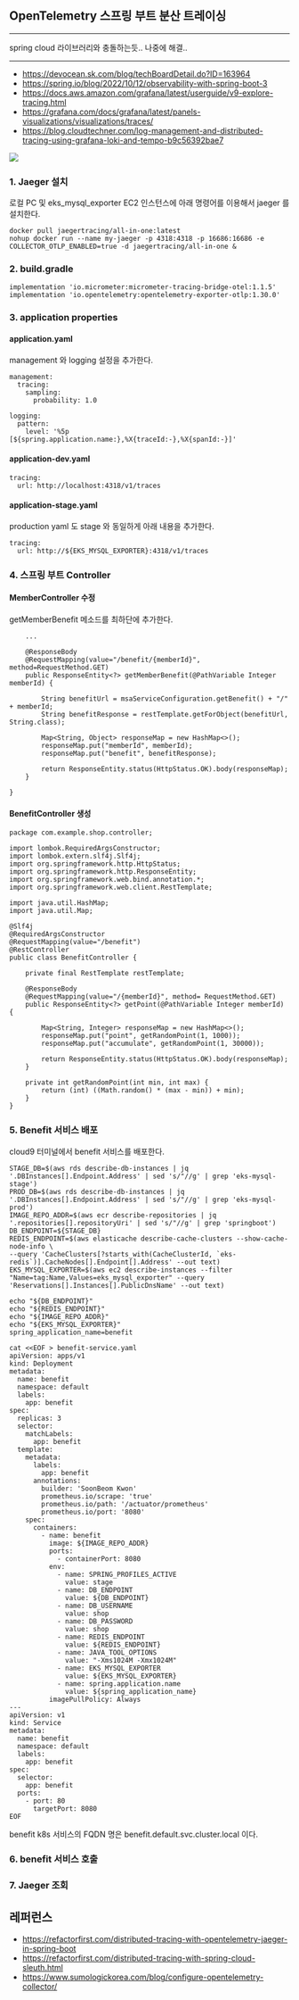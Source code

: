 ## OpenTelemetry 스프링 부트 분산 트레이싱 ##
****
spring cloud 라이브러리와 충돌하는듯.. 나중에 해결.. 
****
* https://devocean.sk.com/blog/techBoardDetail.do?ID=163964
* https://spring.io/blog/2022/10/12/observability-with-spring-boot-3
* https://docs.aws.amazon.com/grafana/latest/userguide/v9-explore-tracing.html
* https://grafana.com/docs/grafana/latest/panels-visualizations/visualizations/traces/
* https://blog.cloudtechner.com/log-management-and-distributed-tracing-using-grafana-loki-and-tempo-b9c56392bae7
    
![](https://github.com/gnosia93/eks-on-aws/blob/main/images/springboot-distributed-tracing.png)


### 1. Jaeger 설치 ###

로컬 PC 및 eks_mysql_exporter EC2 인스턴스에 아래 명령어를 이용해서 jaeger 를 설치한다. 
```
docker pull jaegertracing/all-in-one:latest
nohup docker run --name my-jaeger -p 4318:4318 -p 16686:16686 -e COLLECTOR_OTLP_ENABLED=true -d jaegertracing/all-in-one &
```

### 2. build.gradle ###
```
implementation 'io.micrometer:micrometer-tracing-bridge-otel:1.1.5'
implementation 'io.opentelemetry:opentelemetry-exporter-otlp:1.30.0'
```

### 3. application properties ###
#### application.yaml ####
management 와 logging 설정을 추가한다.
```
management:
  tracing:
    sampling:
      probability: 1.0

logging:
  pattern:
    level: '%5p [${spring.application.name:},%X{traceId:-},%X{spanId:-}]'
```


#### application-dev.yaml ####
```
tracing:
  url: http://localhost:4318/v1/traces
```

#### application-stage.yaml ####
production yaml 도 stage 와 동일하게 아래 내용을 추가한다. 
```
tracing:
  url: http://${EKS_MYSQL_EXPORTER}:4318/v1/traces
```

### 4. 스프링 부트 Controller ###

#### MemberController 수정 ####
getMemberBenefit 메소드를 최하단에 추가한다.
```
    ...

    @ResponseBody
    @RequestMapping(value="/benefit/{memberId}", method=RequestMethod.GET)
    public ResponseEntity<?> getMemberBenefit(@PathVariable Integer memberId) {

        String benefitUrl = msaServiceConfiguration.getBenefit() + "/" + memberId;
        String benefitResponse = restTemplate.getForObject(benefitUrl, String.class);

        Map<String, Object> responseMap = new HashMap<>();
        responseMap.put("memberId", memberId);
        responseMap.put("benefit", benefitResponse);

        return ResponseEntity.status(HttpStatus.OK).body(responseMap);
    }

}
```

#### BenefitController 생성 ####
```
package com.example.shop.controller;

import lombok.RequiredArgsConstructor;
import lombok.extern.slf4j.Slf4j;
import org.springframework.http.HttpStatus;
import org.springframework.http.ResponseEntity;
import org.springframework.web.bind.annotation.*;
import org.springframework.web.client.RestTemplate;

import java.util.HashMap;
import java.util.Map;

@Slf4j
@RequiredArgsConstructor
@RequestMapping(value="/benefit")
@RestController
public class BenefitController {

    private final RestTemplate restTemplate;

    @ResponseBody
    @RequestMapping(value="/{memberId}", method= RequestMethod.GET)
    public ResponseEntity<?> getPoint(@PathVariable Integer memberId) {

        Map<String, Integer> responseMap = new HashMap<>();
        responseMap.put("point", getRandomPoint(1, 1000));
        responseMap.put("accumulate", getRandomPoint(1, 30000));

        return ResponseEntity.status(HttpStatus.OK).body(responseMap);
    }

    private int getRandomPoint(int min, int max) {
        return (int) ((Math.random() * (max - min)) + min);
    }
}
```


### 5. Benefit 서비스 배포 ###
cloud9 터미널에서 benefit 서비스를 배포한다. 

```
STAGE_DB=$(aws rds describe-db-instances | jq '.DBInstances[].Endpoint.Address' | sed 's/"//g' | grep 'eks-mysql-stage')
PROD_DB=$(aws rds describe-db-instances | jq '.DBInstances[].Endpoint.Address' | sed 's/"//g' | grep 'eks-mysql-prod')
IMAGE_REPO_ADDR=$(aws ecr describe-repositories | jq '.repositories[].repositoryUri' | sed 's/"//g' | grep 'springboot')
DB_ENDPOINT=${STAGE_DB}
REDIS_ENDPOINT=$(aws elasticache describe-cache-clusters --show-cache-node-info \
--query 'CacheClusters[?starts_with(CacheClusterId, `eks-redis`)].CacheNodes[].Endpoint[].Address' --out text)
EKS_MYSQL_EXPORTER=$(aws ec2 describe-instances --filter "Name=tag:Name,Values=eks_mysql_exporter" --query 'Reservations[].Instances[].PublicDnsName' --out text)

echo "${DB_ENDPOINT}"
echo "${REDIS_ENDPOINT}"
echo "${IMAGE_REPO_ADDR}"
echo "${EKS_MYSQL_EXPORTER}"
spring_application_name=benefit
```

```
cat <<EOF > benefit-service.yaml
apiVersion: apps/v1
kind: Deployment
metadata:
  name: benefit
  namespace: default
  labels:
    app: benefit
spec:
  replicas: 3
  selector:
    matchLabels:
      app: benefit
  template:
    metadata:
      labels:
        app: benefit
      annotations:
        builder: 'SoonBeom Kwon'
        prometheus.io/scrape: 'true'
        prometheus.io/path: '/actuator/prometheus'
        prometheus.io/port: '8080'
    spec:
      containers:
        - name: benefit
          image: ${IMAGE_REPO_ADDR}
          ports:
            - containerPort: 8080
          env:
            - name: SPRING_PROFILES_ACTIVE
              value: stage
            - name: DB_ENDPOINT
              value: ${DB_ENDPOINT}
            - name: DB_USERNAME
              value: shop
            - name: DB_PASSWORD
              value: shop
            - name: REDIS_ENDPOINT
              value: ${REDIS_ENDPOINT}
            - name: JAVA_TOOL_OPTIONS
              value: "-Xms1024M -Xmx1024M"
            - name: EKS_MYSQL_EXPORTER
              value: ${EKS_MYSQL_EXPORTER}
            - name: spring.application.name
              value: ${spring_application_name}
          imagePullPolicy: Always
---
apiVersion: v1
kind: Service
metadata:
  name: benefit
  namespace: default
  labels:
    app: benefit
spec:
  selector:
    app: benefit
  ports:
    - port: 80
      targetPort: 8080
EOF
```
benefit k8s 서비스의 FQDN 명은 benefit.default.svc.cluster.local 이다. 


### 6. benefit 서비스 호출 ###

### 7. Jaeger 조회 ###


## 레퍼런스 ##

* https://refactorfirst.com/distributed-tracing-with-opentelemetry-jaeger-in-spring-boot
* https://refactorfirst.com/distributed-tracing-with-spring-cloud-sleuth.html
* https://www.sumologickorea.com/blog/configure-opentelemetry-collector/
